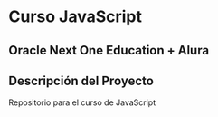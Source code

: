 # Curso JavaScript
## Oracle Next One Education + Alura

## Descripción del Proyecto
Repositorio para el curso de JavaScript

